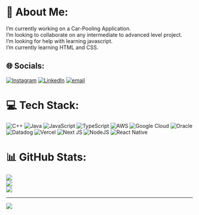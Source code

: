 # 💫 About Me:
I’m currently working on a Car-Pooling Application.<br> I’m looking to collaborate on any intermediate to advanced level project.<br> I’m looking for help with learning javascript.<br> I’m currently learning HTML and CSS.<br>


## 🌐 Socials:
[![Instagram](https://img.shields.io/badge/Instagram-%23E4405F.svg?logo=Instagram&logoColor=white)](https://instagram.com/ash.ray.hoon) [![LinkedIn](https://img.shields.io/badge/LinkedIn-%230077B5.svg?logo=linkedin&logoColor=white)](https://linkedin.com/in/AnshulBari) [![email](https://img.shields.io/badge/Email-D14836?logo=gmail&logoColor=white)](mailto:anshulbari1@gmail.com) 

# 💻 Tech Stack:
![C++](https://img.shields.io/badge/c++-%2300599C.svg?style=flat&logo=c%2B%2B&logoColor=white) ![Java](https://img.shields.io/badge/java-%23ED8B00.svg?style=flat&logo=openjdk&logoColor=white) ![JavaScript](https://img.shields.io/badge/javascript-%23323330.svg?style=flat&logo=javascript&logoColor=%23F7DF1E) ![TypeScript](https://img.shields.io/badge/typescript-%23007ACC.svg?style=flat&logo=typescript&logoColor=white) ![AWS](https://img.shields.io/badge/AWS-%23FF9900.svg?style=flat&logo=amazon-aws&logoColor=white) ![Google Cloud](https://img.shields.io/badge/GoogleCloud-%234285F4.svg?style=flat&logo=google-cloud&logoColor=white) ![Oracle](https://img.shields.io/badge/Oracle-F80000?style=flat&logo=oracle&logoColor=white) ![Datadog](https://img.shields.io/badge/datadog-%23632CA6.svg?style=flat&logo=datadog&logoColor=white) ![Vercel](https://img.shields.io/badge/vercel-%23000000.svg?style=flat&logo=vercel&logoColor=white) ![Next JS](https://img.shields.io/badge/Next-black?style=flat&logo=next.js&logoColor=white) ![NodeJS](https://img.shields.io/badge/node.js-6DA55F?style=flat&logo=node.js&logoColor=white) ![React Native](https://img.shields.io/badge/react_native-%2320232a.svg?style=flat&logo=react&logoColor=%2361DAFB)
# 📊 GitHub Stats:
![](https://github-readme-stats.vercel.app/api?username=AnshulBari&theme=dark&hide_border=false&include_all_commits=false&count_private=false)<br/>
![](https://github-readme-streak-stats.herokuapp.com/?user=AnshulBari&theme=dark&hide_border=false)<br/>
![](https://github-readme-stats.vercel.app/api/top-langs/?username=AnshulBari&theme=dark&hide_border=false&include_all_commits=false&count_private=false&layout=compact)

---
[![](https://visitcount.itsvg.in/api?id=AnshulBari&icon=0&color=0)](https://visitcount.itsvg.in)
